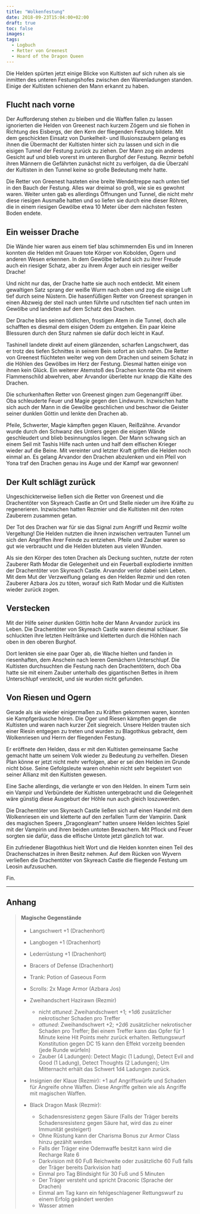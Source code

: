 ```yaml
---
title: "Wolkenfestung"
date: 2018-09-23T15:04:00+02:00
draft: true
toc: false
images:
tags: 
  - Logbuch
  - Retter von Greenest
  - Hoard of the Dragon Queen
---
```


Die Helden spürten jetzt einige Blicke von Kultisten auf sich ruhen als sie inmitten des unteren Festungshofes zwischen den Warenladungen standen. Einige der Kultisten schienen den Mann erkannt zu haben. 

## Flucht nach vorne

Der Aufforderung stehen zu bleiben und die Waffen fallen zu lassen ignorierten die Helden von Greenest nach kurzem Zögern und sie flohen in Richtung des Eisbergs, der den Kern der fliegenden Festung bildete. Mit dem geschickten Einsatz von Dunkelheit- und Illusionszaubern gelang es ihnen die Übermacht der Kultisten hinter sich zu lassen und sich in die eisigen Tunnel der Festung zurück zu ziehen. Der Mann zog ein anderes Gesicht auf und blieb vorerst im unteren Burghof der Festung. Rezmir befohl ihren Männern die Gefährten zunächst nicht zu verfolgen, da die Überzahl der Kultisten in den Tunnel keine so große Bedeutung mehr hatte.

Die Retter von Greenest hasteten eine breite Wendeltreppe nach unten tief in den Bauch der Festung. Alles war dreimal so groß, wie sie es gewohnt waren. Weiter unten gab es allerdings Öffnungen und Tunnel, die nicht mehr diese riesigen Ausmaße hatten und so liefen sie durch eine dieser Röhren, die in einem riesigen Gewölbe etwa 10 Meter über dem nächsten festen Boden endete.

## Ein weisser Drache

Die Wände hier waren aus einem tief blau schimmernden Eis und im Inneren konnten die Helden mit Grauen tote Körper von Kobolden, Ogern und anderen Wesen erkennen. In dem Gewölbe befand sich zu ihrer Freude auch ein riesiger Schatz, aber zu ihrem Ärger auch ein riesiger weißer Drache!

Und nicht nur das, der Drache hatte sie auch noch entdeckt. Mit einem gewaltigen Satz sprang der weiße Wurm nach oben und zog die eisige Luft tief durch seine Nüstern. Die hasenfüßigen Retter von Greenest sprangen in einen Abzweig der steil nach unten führte und rutschten tief nach unten im Gewölbe und landeten auf dem Schatz des Drachen.

Der Drache blies seinen tödlichen, frostigen Atem in die Tunnel, doch alle schafften es diesmal dem eisigen Odem zu entgehen. Ein paar kleine Blessuren durch den Sturz nahmen sie dafür doch leicht in Kauf.

Tashinell landete direkt auf einem glänzenden, scharfen Langschwert, das er trotz des tiefen Schnittes in seinem Bein sofort an sich nahm. Die Retter von Greenest flüchteten weiter weg von dem Drachen und seinem Schatz in die Höhlen des Gewölbes im Herz der Festung. Diesmal hatten einige von ihnen kein Glück. Ein weiterer Atemstoß des Drachen konnte Oba mit einem Flammenschild abwehren, aber Arvandor überlebte nur knapp die Kälte des Drachen.

Die schurkenhaften Retter von Greenest gingen zum Gegenangriff über. Oba schleuderte Feuer und Magie gegen den Lindwurm. Inzwischen hatte sich auch der Mann in die Gewölbe geschlichen und beschwor die Geister seiner dunklen Göttin und lenkte den Drachen ab. 

Pfeile, Schwerter, Magie kämpften gegen Klauen, Reißzähne. Arvandor wurde durch den Schwanz des Untiers gegen die eisigen Wände geschleudert und blieb besinnungslos liegen. Der Mann schwang sich an einem Seil mit Tashis Hilfe nach unten und half dem elfischen Krieger wieder auf die Beine. Mit vereinter und letzter Kraft griffen die Helden noch einmal an. Es gelang Arvandor den Drachen abzulenken und ein Pfeil von Yona traf den Drachen genau ins Auge und der Kampf war gewonnen!

## Der Kult schlägt zurück

Ungeschickterweise ließen sich die Retter von Greenest und die Drachentöter von Skyreach Castle an Ort und Stelle nieder um ihre Kräfte zu regenerieren. Inzwischen hatten Rezmier und die Kultisten mit den roten Zauberern zusammen getan.

Der Tot des Drachen war für sie das Signal zum Angriff und Rezmir wollte Vergeltung! Die Helden nutzten die ihnen inzwischen vertrauten Tunnel um sich den Angriffen ihrer Feinde zu entziehen. Pfeile und Zauber waren so gut wie verbraucht und die Helden bluteten aus vielen Wunden.

Als sie den Körper des toten Drachen als Deckung suchten, nutzte der roten Zauberer Rath Modar die Gelegenheit und ein Feuerball explodierte inmitten der Drachentöter von Skyreach Castle. Arvandor verlor dabei sein Leben. Mit dem Mut der Verzweiflung  gelang es den Helden Rezmir und den roten Zauberer Azbara Jos zu töten, worauf sich Rath Modar und die Kultisten wieder zurück zogen.

## Verstecken

Mit der Hilfe seiner dunklen Göttin holte der Mann Arvandor zurück ins Leben. Die Drachentöter von Skyreach Castle waren diesmal schlauer. Sie schluckten ihre letzten Heiltränke und kletterten durch die Höhlen nach oben in den oberen Burghof.

Dort lenkten sie eine paar Oger ab, die Wache hielten und fanden in riesenhaften, dem Anschein nach leeren Gemächern Unterschlupf. Die Kultisten durchsuchten die Festung nach den Drachentötern, doch Oba hatte sie mit einem Zauber unterhalb des gigantischen Bettes in ihrem Unterschlupf versteckt, und sie wurden nicht gefunden.

## Von Riesen und Ogern

Gerade als sie wieder einigermaßen zu Kräften gekommen waren, konnten sie Kampfgeräusche hören. Die Oger und Riesen kämpften gegen die Kultisten und waren nach kurzer Zeit siegreich. Unsere Helden trauten sich einer Riesin entgegen zu treten und wurden zu Blagothkus gebracht, dem Wolkenriesen und Herrn der fliegenden Festung. 

Er eröffnete den Helden, dass er mit den Kultisten gemeinsame Sache gemacht hatte um seinem Volk wieder zu Bedeutung zu verhelfen. Diesen Plan könne er jetzt nicht mehr verfolgen, aber er sei den Helden im Grunde nicht böse. Seine Gefolgsleute waren ohnehin nicht sehr begeistert von seiner Allianz mit den Kultisten gewesen. 

Eine Sache allerdings, die verlangte er von den Helden. In einem Turm sein ein Vampir und Verbündete der Kultisten untergebracht und die Gelegenheit wäre günstig diese Ausgeburt der Höhle nun auch gleich loszuwerden. 

Die Drachentöter von Skyreach Castle ließen sich auf einen Handel mit dem Wolkenriesen ein und kletterte auf den zerfallen Turm der Vampirin. Dank des magischen Speers „Dragongleam“ hatten unsere Helden leichtes Spiel mit der Vampirin und ihren beiden untoten Bewachern. Mit Pflock und Feuer sorgten sie dafür, dass die elfische Untote jetzt gänzlich tot war.

Ein zufriedener Blagothkus hielt Wort und die Helden konnten einen Teil des Drachenschatzes in ihren Besitz nehmen. Auf dem Rücken von Wyvern verließen die Drachentöter von Skyreach Castle die fliegende Festung um Leosin aufzusuchen.

Fin.
___
## Anhang

>#### Magische Gegenstände
>
>* Langschwert +1 (Drachenhort)
>
>* Langbogen +1 (Drachenhort)
>
>* Lederrüstung +1 (Drachenhort)
>
>* Bracers of Defense (Drachenhort)
>
>* Trank: Potion of Gaseous Form
>
>* Scrolls: 2x Mage Armor (Azbara Jos)
>* Zweihandschert Hazirawn (Rezmir)
>	* nicht *attuned*: Zweihandschwert +1; +1d6 zusätzlicher nekrotischer Schaden pro Treffer
>	* *attuned*: Zweihandschwert +2; +2d6 zusätzlicher nekrotischer Schaden pro Treffer; Bei einem Treffer kann das Opfer für 1 Minute keine Hit Points mehr zurück erhalten. Rettungswurf Konstitution gegen DC 15 kann den Effekt vorzeitg beenden (jede Runde würfeln)
>	* Zauber (4 Ladungen): Detect Magic (1 Ladung), Detect Evil and Good (1 Ladung), Detect Thoughts (2 Ladungen); Um Mitternacht erhält das Schwert 1d4 Ladungen zurück.
>
>
>* Insignien der Klaue (Rezmir): +1 auf Angriffswürfe und Schaden für Angreife ohne Waffen. Diese Angriffe gelten wie als Angriffe mit magischen Waffen.
>
>* Black Dragon Mask (Rezmir):
>	* Schadensresistenz gegen Säure (Falls der Träger bereits Schadensresistenz gegen Säure hat, wird das zu einer Immunität gesteigert)
>	* Ohne Rüstung kann der Charisma Bonus zur Armor Class hinzu gezählt werden
>	* Falls der Träger eine Odemwaffe besitzt kann wird die Recharge Rate 6
>	* Darkvision mit 60 Fuß Reichweite oder zusätzliche 60 Fuß falls der Träger bereits Darkvision hat)
>	* Einmal pro Tag Blindsight für 30 Fuß und 5 Minuten
>	* Der Träger versteht und spricht Draconic (Sprache der Drachen)
>	* Einmal am Tag kann ein fehlgeschlagener Rettungswurf zu einem Erfolg geändert werden
>	* Wasser atmen
